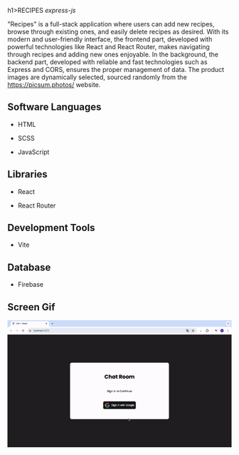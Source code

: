 h1>RECIPES _express-js_</h1>

"Recipes" is a full-stack application where users can add new recipes, browse through existing ones, and easily delete recipes as desired. With its modern and user-friendly interface, the frontend part, developed with powerful technologies like React and React Router, makes navigating through recipes and adding new ones enjoyable. In the background, the backend part, developed with reliable and fast technologies such as Express and CORS, ensures the proper management of data. The product images are dynamically selected, sourced randomly from the https://picsum.photos/ website.

<h2> Software Languages </h2>

- HTML

- SCSS

- JavaScript

<h2> Libraries </h2>

- React

- React Router

<h2> Development Tools </h2>

- Vite

<h2> Database </h2>

- Firebase

<h2> Screen Gif </h2>

![](chat-app_.gif)